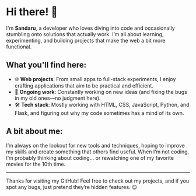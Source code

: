 # Hi there! 👋

I'm **Sandaru**, a developer who loves diving into code and occasionally stumbling onto solutions that actually work. I’m all about learning, experimenting, and building projects that make the web a bit more functional.

## What you'll find here:
- 🌐 **Web projects**: From small apps to full-stack experiments, I enjoy crafting applications that aim to be practical and efficient.
- 🔧 **Ongoing work**: Constantly working on new ideas (and fixing the bugs in my old ones—no judgment here).
- 🛠️ **Tech stack**: Mostly working with HTML, CSS, JavaScript, Python, and Flask, and figuring out why my code sometimes has a mind of its own.

## A bit about me:
I’m always on the lookout for new tools and techniques, hoping to improve my skills and create something that others find useful. When I’m not coding, I’m probably thinking about coding... or rewatching one of my favorite movies for the 10th time.

---

Thanks for visiting my GitHub! Feel free to check out my projects, and if you spot any bugs, just pretend they’re hidden features. 😉


<!---
Sandaru-2006/Sandaru-2006 is a ✨ special ✨ repository because its `README.md` (this file) appears on your GitHub profile.
You can click the Preview link to take a look at your changes.
--->
